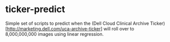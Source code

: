 ticker-predict
==============

Simple set of scripts to predict when the (Dell Cloud Clinical Archive Ticker)[http://marketing.dell.com/uca-archive-ticker]
will roll over to 8,000,000,000 images using linear regression.

